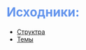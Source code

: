 <style>
</style>

<h1 style="color: cornflowerblue">
Исходники:
</h1>

<ul>
<li>
    <a href="https://github.com/golang-standards/project-layout/blob/master/README_ru.md">Структра</a>
</li>
<li>
    <a href="https://github.com/codeship/go-best-practices">Темы</a>
</li>
</ul>
